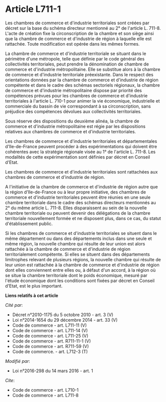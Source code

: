 # Article L711-1

Les chambres de commerce et d'industrie territoriales sont créées par décret sur la base du schéma directeur mentionné au 2°
de l'article L. 711-8. L'acte de création fixe la circonscription de la chambre et son siège ainsi que la chambre de commerce
et d'industrie de région à laquelle elle est rattachée. Toute modification est opérée dans les mêmes formes. 

La chambre de commerce et d'industrie territoriale se situant dans le périmètre d'une métropole, telle que définie par le
code général des collectivités territoriales, peut prendre la dénomination de chambre de commerce et d'industrie
métropolitaine. Elle se substitue alors à la chambre de commerce et d'industrie territoriale préexistante. Dans le respect
des orientations données par la chambre de commerce et d'industrie de région compétente et dans le cadre des schémas
sectoriels régionaux, la chambre de commerce et d'industrie métropolitaine dispose par priorité des compétences prévues pour
les chambres de commerce et d'industrie territoriales à l'article L. 710-1 pour animer la vie économique, industrielle et
commerciale du bassin de vie correspondant à sa circonscription, sans préjudice des compétences dévolues aux collectivités
territoriales. 

Sous réserve des dispositions du deuxième alinéa, la chambre de commerce et d'industrie métropolitaine est régie par les
dispositions relatives aux chambres de commerce et d'industrie territoriales. 

Les chambres de commerce et d'industrie territoriales et départementales d'Ile-de-France peuvent procéder à des
expérimentations qui doivent être cohérentes avec la stratégie régionale visée au 1° de l'article L. 711-8. Les modalités de
cette expérimentation sont définies par décret en Conseil d'Etat. 

Les chambres de commerce et d'industrie territoriales sont rattachées aux chambres de commerce et d'industrie de région. 

A l'initiative de la chambre de commerce et d'industrie de région autre que la région d'Ile-de-France ou à leur propre
initiative, des chambres de commerce et d'industrie territoriales peuvent être réunies en une seule chambre territoriale dans
le cadre des schémas directeurs mentionnés au 2° du même article L. 711-8. Elles disparaissent au sein de la nouvelle chambre
territoriale ou peuvent devenir des délégations de la chambre territoriale nouvellement formée et ne disposent plus, dans ce
cas, du statut d'établissement public. 

Si les chambres de commerce et d'industrie territoriales se situent dans le même département ou dans des départements inclus
dans une seule et même région, la nouvelle chambre qui résulte de leur union est alors rattachée à la chambre de commerce et
d'industrie de région territorialement compétente. Si elles se situent dans des départements limitrophes relevant de
plusieurs régions, la nouvelle chambre qui résulte de leur union est rattachée à la chambre de commerce et d'industrie de
région dont elles conviennent entre elles ou, à défaut d'un accord, à la région où se situe la chambre territoriale dont le
poids économique, mesuré par l'étude économique dont les conditions sont fixées par décret en Conseil d'Etat, est le plus
important.

**Liens relatifs à cet article**

_Cité par_:

  - Décret n°2010-1175 du 5 octobre 2010 - art. 3 (V)
  - Loi n°2014-1654 du 29 décembre 2014 - art. 33 (V)
  - Code de commerce - art. L711-11 (V)
  - Code de commerce - art. L711-14 (V)
  - Code de commerce - art. L711-25 (V)
  - Code de commerce - art. R711-11-1 (V)
  - Code de commerce - art. R711-59 (V)
  - Code de commerce. - art. L712-3 (T)

_Modifié par_:

  - Loi n°2016-298 du 14 mars 2016 - art. 1

_Cite_:

  - Code de commerce - art. L710-1
  - Code de commerce - art. L711-8
